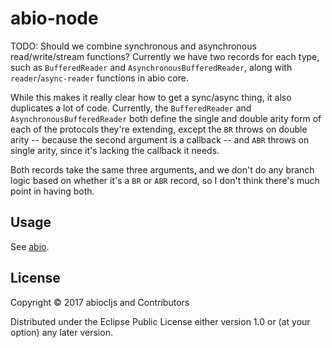 # abio-node

TODO: Should we combine synchronous and asynchronous read/write/stream
functions? Currently we have two records for each type, such as `BufferedReader`
and `AsynchronousBufferedReader`, along with `reader`/`async-reader` functions
in abio core.

While this makes it really clear how to get a sync/async thing, it also
duplicates a lot of code. Currently, the `BufferedReader` and
`AsynchronousBufferedReader` both define the single and double arity form of
each of the protocols they're extending, except the `BR` throws on double arity
-- because the second argument is a callback -- and `ABR` throws on single
arity, since it's lacking the callback it needs.

Both records take the same three arguments, and we don't do any branch logic
based on whether it's a `BR` or `ABR` record, so I don't think there's much
point in having both.

## Usage

See [abio](https://github.com/abiocljs/abio#usage).

## License

Copyright © 2017 abiocljs and Contributors

Distributed under the Eclipse Public License either version 1.0 or (at your option) any later version.
